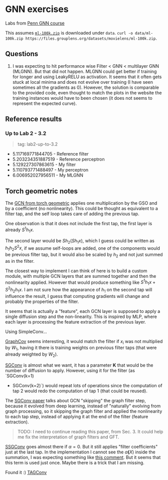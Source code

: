 # GNN exercises

Labs from [Penn GNN course](https://gnn.seas.upenn.edu/)

This assumes
[`ml-100k.zip`](https://files.grouplens.org/datasets/movielens/ml-100k.zip) is
downloaded under `data`. `curl -o data/ml-100k.zip
https://files.grouplens.org/datasets/movielens/ml-100k.zip`.

## Questions

1. I was expecting to hit performance wise Filter < GNN < multilayer GNN
   (MLGNN). But that did not happen. MLGNN could get better if training for
   longer and using LeakyRELU as activation. It seems that it often gets stuck
   at local minima and does not evolve over training (I have seen sometimes all
   the gradients as 0). However, the solution is comparable to the provided
   code, even thought to match the plots in the website the training instances
   would have to been chosen (it does not seems to represent the expected
   curve).

## Reference results

### Up to Lab 2 - 3.2

> tag: lab2-up-to-3.2

- 5.117169771844705 - Reference filter
- 5.203234351887519 - Reference perceptron
- 5.129227307863615 - My filter
- 5.110793771488497 - My perceptron
- 6.006952027956511 - My MLGNN

## Torch geometric notes

The [GCN from torch
geometric](https://pytorch-geometric.readthedocs.io/en/latest/generated/torch_geometric.nn.conv.GCNConv.html#torch_geometric.nn.conv.GCNConv)
applies one multiplication by the GSO and by a coefficient (no nonlinearity).
This could be thought as equivalent to a filter tap, and the self loop takes
care of adding the previous tap.

One observation is that it does not include the first tap, the first layer is
already $S^1h_1x$.

The second layer would be $Sh_2(Sh_1x)$, which I guess could be written as
$h_1h_2S^2x$, if we assume self-loops are added, one of the components would be
previous filter tap, but it would also be scaled by $h_2$ and not just summed
as in the filter.

The closest way to implement I can think of here is to build a custom module,
with multiple GCN layers that are summed together and then the nonlinearity
applied. However that would produce something like $S^1h_1x+S^2h_2h_1x$. I am
not sure how the appearance of $h_1$ on the second tap will influence the
result, I guess that computing gradients will change and probably the
properties of the filter.

It seems that is actually a "feature", each GCN layer is supposed to apply a
single diffusion step and the non-linearity. This is inspired by MLP, where
each layer is processing the feature extraction of the previous layer.

Using SimpleConv...

[GraphCov](https://pytorch-geometric.readthedocs.io/en/latest/generated/torch_geometric.nn.conv.GraphConv.html#torch_geometric.nn.conv.GraphConv)
seems interesting, it would match the filter if $x_i$ was not multiplied by
$W_1$, having it there is training weights on previous filter taps (that were
already weighted by $W_2$).

[SGConv](https://pytorch-geometric.readthedocs.io/en/latest/generated/torch_geometric.nn.conv.SGConv.html#torch_geometric.nn.conv.SGConv)
is almost what we want, it has a parameter $\mathbf{K}$ that would be the
number of diffusion to apply. However, using it for the filter (as `SGConv(k=1)
+ SGConv(k=2)`) would repeat lots of operations since the computation of tap 2
would redo the computation of tap 1 (that could be reused).

The [SGConv paper](https://arxiv.org/abs/1902.07153) talks about GCN "skipping"
the graph filter step, because it evolved from deep learning, instead of
"naturally" evolving from graph processing, so it skipping the graph filter and
applied the nonlinearity to each tap step, instead of applying it at the end of
the filter (feature extraction).

> TODO: I need to continue reading this paper, from Sec. 3. It could help me
> fix the interpretation of graph filters and GFT.

[SSGConv](https://pytorch-geometric.readthedocs.io/en/latest/generated/torch_geometric.nn.conv.SSGConv.html#torch_geometric.nn.conv.SSGConv)
goes almost there if $\alpha=0$. But it still applies "filter coefficients"
just at the last tap. In the implementation I cannot see the $\alpha\mathbf(X)$
inside the summation, I was expecting something like [this
comment](https://github.com/allenhaozhu/SSGC/blob/main/ogb-iclr2021/mag/ssgc_embedding.py#L102).
But it seems that this term is used just once. Maybe there is a trick that I am
missing.

Found it :)
[TAGConv](https://pytorch-geometric.readthedocs.io/en/latest/generated/torch_geometric.nn.conv.TAGConv.html#torch_geometric.nn.conv.TAGConv)
